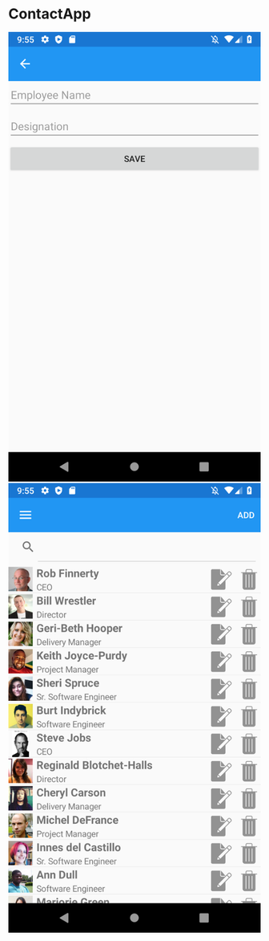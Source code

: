 # ContactApp
  ![Agregar Ss](https://github.com/VladimirMatos/ContactAppv1/blob/master/Agregar.png)
![Lista SS](https://github.com/VladimirMatos/ContactAppv1/blob/master/Lista.png)
